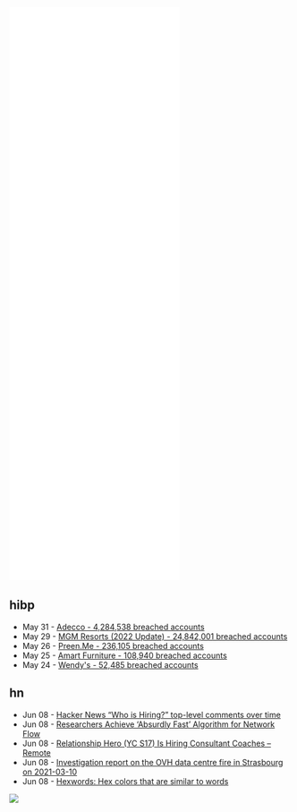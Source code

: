 ![Metrics](https://raw.githubusercontent.com/phixion/phixion/master/metrics.svg)

## hibp

<!--
for https://github.com/phixion/phixion/blob/main/.github/workflows/feeds.yml
-->
<!--START_SECTION:haveibeenpwnd-->
- May 31 - [Adecco - 4,284,538 breached accounts](https://haveibeenpwned.com/PwnedWebsites#Adecco)
- May 29 - [MGM Resorts (2022 Update) - 24,842,001 breached accounts](https://haveibeenpwned.com/PwnedWebsites#MGM2022Update)
- May 26 - [Preen.Me - 236,105 breached accounts](https://haveibeenpwned.com/PwnedWebsites#PreenMe)
- May 25 - [Amart Furniture - 108,940 breached accounts](https://haveibeenpwned.com/PwnedWebsites#AmartFurniture)
- May 24 - [Wendy's - 52,485 breached accounts](https://haveibeenpwned.com/PwnedWebsites#Wendys)
<!--END_SECTION:haveibeenpwnd-->

## hn

<!--
for https://github.com/phixion/phixion/blob/main/.github/workflows/feeds.yml
-->
<!--START_SECTION:hn-->
- Jun 08 - [Hacker News “Who is Hiring?” top-level comments over time](https://blog.joewoods.dev/technology/hackernews-who-is-hiring-top-level-comments-over-time/)
- Jun 08 - [Researchers Achieve ‘Absurdly Fast’ Algorithm for Network Flow](https://www.quantamagazine.org/researchers-achieve-absurdly-fast-algorithm-for-network-flow-20220608/)
- Jun 08 - [Relationship Hero (YC S17) Is Hiring Consultant Coaches – Remote](https://relationshiphero.com/careers?role=consultantCoach)
- Jun 08 - [Investigation report on the OVH data centre fire in Strasbourg on 2021-03-10](https://lafibre.info/ovh-datacenter/incendie-ovh-strabourg/)
- Jun 08 - [Hexwords: Hex colors that are similar to words](https://hexwords.netlify.app/)
<!--END_SECTION:hn-->

<!--
for https://yhype.me
-->
![](https://hit.yhype.me/github/profile?user_id=13013670)
